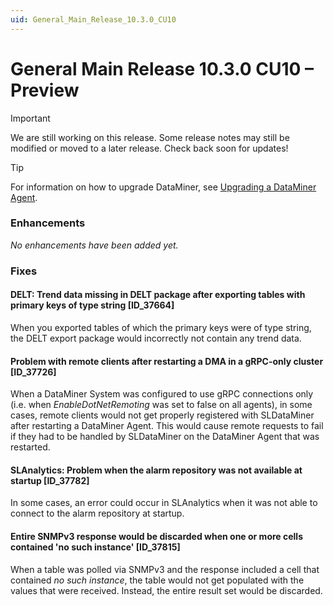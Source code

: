 ```yaml
---
uid: General_Main_Release_10.3.0_CU10
---
```


# General Main Release 10.3.0 CU10 – Preview

> [!IMPORTANT]
> We are still working on this release. Some release notes may still be modified or moved to a later release. Check back soon for updates!

> [!TIP]
> For information on how to upgrade DataMiner, see [Upgrading a DataMiner Agent](xref:Upgrading_a_DataMiner_Agent).

### Enhancements

*No enhancements have been added yet.*

### Fixes

#### DELT: Trend data missing in DELT package after exporting tables with primary keys of type string [ID_37664]

<!-- MR 10.3.0 [CU10] - FR 10.4.1 -->

When you exported tables of which the primary keys were of type string, the DELT export package would incorrectly not contain any trend data.

#### Problem with remote clients after restarting a DMA in a gRPC-only cluster [ID_37726]

<!-- MR 10.3.0 [CU10] - FR 10.4.1 -->

When a DataMiner System was configured to use gRPC connections only (i.e. when *EnableDotNetRemoting* was set to false on all agents), in some cases, remote clients would not get properly registered with SLDataMiner after restarting a DataMiner Agent. This would cause remote requests to fail if they had to be handled by SLDataMiner on the DataMiner Agent that was restarted.

#### SLAnalytics: Problem when the alarm repository was not available at startup [ID_37782]

<!-- MR 10.2.0 [CU22]/10.3.0 [CU10] - FR 10.4.1 -->

In some cases, an error could occur in SLAnalytics when it was not able to connect to the alarm repository at startup.

#### Entire SNMPv3 response would be discarded when one or more cells contained 'no such instance' [ID_37815]

<!-- MR 10.2.0 [CU22]/10.3.0 [CU10] - FR 10.4.1 -->

When a table was polled via SNMPv3 and the response included a cell that contained *no such instance*, the table would not get populated with the values that were received. Instead, the entire result set would be discarded.
